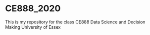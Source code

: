 # CE888_2020

This is my repository for the class CE888 Data Science and Decision Making 
University of Essex

